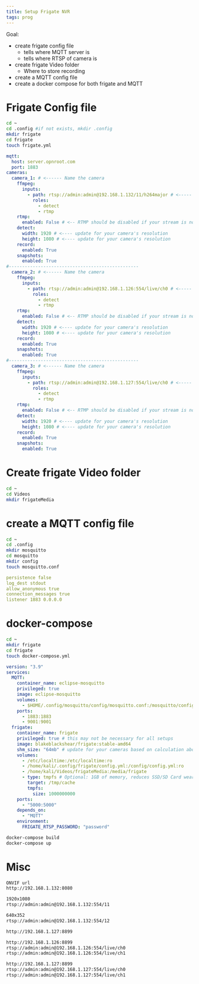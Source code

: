 ```yaml
---
title: Setup Frigate NVR
tags: prog
---
```




Goal:  

* create frigate config file
  * tells where MQTT server is
  * tells where RTSP of camera is
* create frigate Video folder
  * Where to store recording
* create a MQTT config file
* create a docker compose for both frigate and MQTT

# Frigate Config file

```bash
cd ~
cd .config #if not exists, mkdir .config
mkdir frigate
cd frigate
touch frigate.yml 
```

```{.yaml filename="~/.config/frigate/frigate.yml"}
mqtt:
  host: server.opnroot.com
  port: 1883
cameras:
  camera_1: # <------ Name the camera
    ffmpeg:
      inputs:
        - path: rtsp://admin:admin@192.168.1.132/11/h264major # <----- Update for your camera
          roles:
            - detect
            - rtmp
    rtmp:
      enabled: False # <-- RTMP should be disabled if your stream is not H264
    detect:
      width: 1920 # <---- update for your camera's resolution
      height: 1080 # <---- update for your camera's resolution
    record: 
      enabled: True
    snapshots:
      enabled: True
#-------------------------------------------------
  camera_2: # <------ Name the camera
    ffmpeg:
      inputs:
        - path: rtsp://admin:admin@192.168.1.126:554/live/ch0 # <----- Update for your camera
          roles:
            - detect
            - rtmp
    rtmp:
      enabled: False # <-- RTMP should be disabled if your stream is not H264
    detect:
      width: 1920 # <---- update for your camera's resolution
      height: 1080 # <---- update for your camera's resolution
    record: 
      enabled: True
    snapshots:
      enabled: True
#-------------------------------------------------
  camera_3: # <------ Name the camera
    ffmpeg:
      inputs:
        - path: rtsp://admin:admin@192.168.1.127:554/live/ch0 # <----- Update for your camera
          roles:
            - detect
            - rtmp
    rtmp:
      enabled: False # <-- RTMP should be disabled if your stream is not H264
    detect:
      width: 1920 # <---- update for your camera's resolution
      height: 1080 # <---- update for your camera's resolution
    record: 
      enabled: True
    snapshots:
      enabled: True
```

# Create frigate Video folder

```bash
cd ~
cd Videos
mkdir frigateMedia
```

# create a MQTT config file

```bash
cd ~
cd .config
mkdir mosquitto
cd mosquitto
mkdir config
touch mosquitto.conf
```

```{.yml filename=.config/mosquitto/config/mosquitto.conf}
persistence false
log_dest stdout
allow_anonymous true
connection_messages true
listener 1883 0.0.0.0
```

# docker-compose

```bash
cd ~
mkdir frigate
cd frigate
touch docker-compose.yml
```

```{.yml filename=~/frigate/docker-compose.yml}
version: "3.9"
services:
  MQTT:
    container_name: eclipse-mosquitto
    privileged: true
    image: eclipse-mosquitto
    volumes:
      - $HOME/.config/mosquitto/config/mosquitto.conf:/mosquitto/config/mosquitto.conf
    ports:
      - 1883:1883
      - 9001:9001
  frigate:
    container_name: frigate
    privileged: true # this may not be necessary for all setups
    image: blakeblackshear/frigate:stable-amd64
    shm_size: "64mb" # update for your cameras based on calculation above
    volumes:
      - /etc/localtime:/etc/localtime:ro
      - /home/kali/.config/frigate/config.yml:/config/config.yml:ro
      - /home/kali/Videos/frigateMedia:/media/frigate
      - type: tmpfs # Optional: 1GB of memory, reduces SSD/SD Card wear
        target: /tmp/cache
        tmpfs:
          size: 1000000000
    ports:
      - "5000:5000"
    depends_on:
      - "MQTT"
    environment:
      FRIGATE_RTSP_PASSWORD: "password"
```

```bash
docker-compose build 
docker-compose up
```

# Misc

```txt
ONVIF url
http://192.168.1.132:8080

1920x1080
rtsp://admin:admin@192.168.1.132:554/11

640x352
rtsp://admin:admin@192.168.1.132:554/12

http://192.168.1.127:8899

http://192.168.1.126:8899
rtsp://admin:admin@192.168.1.126:554/live/ch0
rtsp://admin:admin@192.168.1.126:554/live/ch1

http://192.168.1.127:8899
rtsp://admin:admin@192.168.1.127:554/live/ch0
rtsp://admin:admin@192.168.1.127:554/live/ch1
```